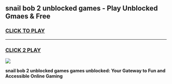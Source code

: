 
## snail bob 2 unblocked games - Play Unblocked Gmaes & Free
<h3>
<a href="https://news.freeplayer.one?title=snail_bob_2_unblocked_games&ref=23F">CLICK TO PLAY</a></h3>
<hr>

<h3>
<a href="https://news.freeplayer.one?title=snail_bob_2_unblocked_games&ref=23F">CLICK 2 PLAY</a>
  
</h3>

<a href="https://news.freeplayer.one?title=snail_bob_2_unblocked_games&ref=23F/"><img src="https://clearcache.store/games.png"></a>


**snail bob 2 unblocked games games unblocked: Your Gateway to Fun and Accessible Online Gaming**
